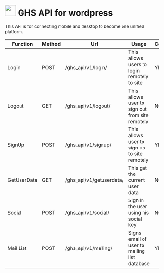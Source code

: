 # <img src="http://ghostszmusic.com/wp-content/uploads/2017/01/small-logo.png" style="width:35px !important;"> GHS API for wordpress
This API is for connecting mobile and desktop to become one unified platform.

Function  | Method| Url   | Usage | Completion |
----------|-------|-------|-------|------------|
Login     | POST  | /ghs_api/v1/login/  | This allows users to login remotely to site | YES
Logout    | GET   | /ghs_api/v1/logout/ | This allows user to sign out from site remotely | NO
SignUp    | POST  | /ghs_api/v1/signup/ | This allows user to sign up to site remotely | YES
GetUserData | GET | /ghs_api/v1/getuserdata/ | This get the current user data | NO
Social | POST | /ghs_api/v1/social/ | Sign in the user using his social key | NO
Mail List | POST | /ghs_api/v1/mailing/ | Signs email of user to mailing list database | YES



